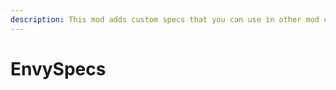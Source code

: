 ```yaml
---
description: This mod adds custom specs that you can use in other mod configurations
---
```


# EnvySpecs

